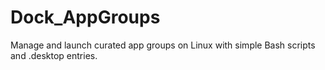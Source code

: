 # Dock_AppGroups
Manage and launch curated app groups on Linux with simple Bash scripts and .desktop entries.
